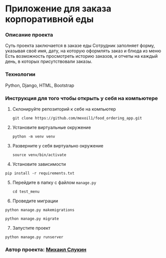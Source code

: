 # Приложение для заказа корпоративной еды
###	Описание проекта
Суть проекта заключается в заказе еды
Сотрудник заполняет форму, указывая своё имя, дату, на которую оформлять заказ и блюда из меню
Есть возможность просмотреть историю заказов, и отчеты на каждый день, в  которых присутствовали заказы.

### Технологии
Python, Django, HTML, Bootstrap

###	Инструкция для того чтобы открыть у себя на компьютере
1. Склонируйте репозиторий к себе на компьютер

    `git clone https://github.com/mexoil1/food_ordering_app.git`
    
2. Установите виртуальные окружение

    `python -m venv venv`
    
3. Разверните у себя виртуально окружение

    `source venv/bin/activate`
    
4. Установите зависимости

 `pip install -r requirements.txt`
 
 5. Перейдите в папку с файлом `manage.py`
 
    `cd test_menu`
    
 6.	Проведите миграции
 
 `python manage.py makemigrations`
 
 `python manage.py migrate`
 
 7.	Запустите проект
 
 `python manage.py runserver`

###		Автор проекта: [Михаил Слукин](https://github.com/mexoil1)
 
